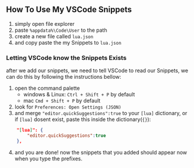 ## How To Use My VSCode Snippets
1. simply open file explorer
1. paste `%appdata%\Code\User` to the path
1. create a new file called `lua.json`  
1. and copy paste the my Snippets to `lua.json`
### Letting VSCode know the Snippets Exists
   after we add our snippets, we need to tell VSCode to read our Snippets, we can do this by following the instructions bellow:
1. open the command palette
   * windows & Linux: `Ctrl + Shift + P` by default
   * mac `Cmd + Shift + P` by default
2. look for `Preferences: Open Settings (JSON)`
3. and merge `"editor.quickSuggestions":true` to your `[lua]` dictionary, or if `[lua]` dosent exist, paste this inside the dictionary(`{}`):
```json
    "[lua]": {
        "editor.quickSuggestions":true
    },
```
4. and you are done! now the snippets that you added should appear now when you type the prefixes.